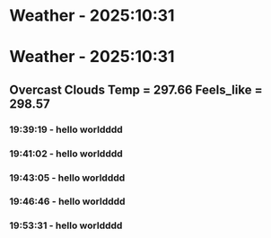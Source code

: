 # Weather - 2025:10:31
# Weather - 2025:10:31
## Overcast Clouds	Temp = 297.66 Feels_like = 298.57

### 19:39:19 - hello worldddd

### 19:41:02 - hello worldddd

### 19:43:05 - hello worldddd

### 19:46:46 - hello worldddd

### 19:53:31 - hello worldddd

